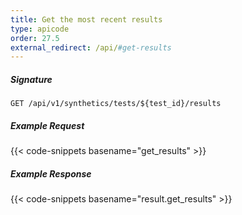 ```yaml
---
title: Get the most recent results
type: apicode
order: 27.5
external_redirect: /api/#get-results
---
```


##### Signature
`GET /api/v1/synthetics/tests/${test_id}/results`

##### Example Request

{{< code-snippets basename="get_results" >}}

##### Example Response

{{< code-snippets basename="result.get_results" >}}
